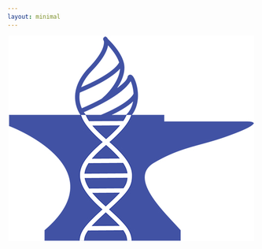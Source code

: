 ```yaml
---
layout: minimal
---
```


<div style="height: 100%; text-align: center">
  <img src="anvil_logo.jpg" style="vertical-align: middle">
</div>
